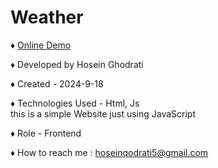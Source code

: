 # Weather

<span>&diams;</span>  <a href="https://hosein-ghodrati.github.io/Weather/">Online Demo</a>

<span>&diams;</span>  Developed by Hosein Ghodrati

<span>&diams;</span>  Created - 2024-9-18

<span>&diams;</span>  Technologies Used - Html, Js
<br>
this is a simple Website just using JavaScript 

<span>&diams;</span>  Role - Frontend

<span>&diams;</span> How to reach me : hoseinqodrati5@gmail.com

